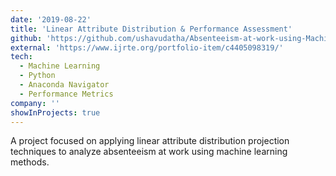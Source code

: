 ```yaml
---
date: '2019-08-22'
title: 'Linear Attribute Distribution & Performance Assessment'
github: 'https://github.com/ushavudatha/Absenteeism-at-work-using-MachineLearning'
external: 'https://www.ijrte.org/portfolio-item/c4405098319/'
tech:
  - Machine Learning
  - Python
  - Anaconda Navigator
  - Performance Metrics
company: ''
showInProjects: true
---
```


A project focused on applying linear attribute distribution projection techniques to analyze absenteeism at work using machine learning methods.
